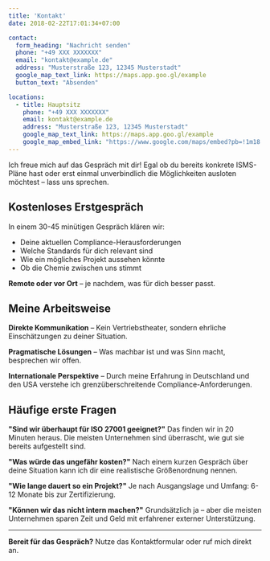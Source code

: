 ```yaml
---
title: 'Kontakt'
date: 2018-02-22T17:01:34+07:00

contact:
  form_heading: "Nachricht senden"
  phone: "+49 XXX XXXXXXX"
  email: "kontakt@example.de"
  address: "Musterstraße 123, 12345 Musterstadt"
  google_map_text_link: https://maps.app.goo.gl/example
  button_text: "Absenden"

locations:
  - title: Hauptsitz
    phone: "+49 XXX XXXXXXX"
    email: kontakt@example.de
    address: "Musterstraße 123, 12345 Musterstadt"
    google_map_text_link: https://maps.app.goo.gl/example
    google_map_embed_link: "https://www.google.com/maps/embed?pb=!1m18!1m12!1m3!1d2428.XXX"
---
```


Ich freue mich auf das Gespräch mit dir! Egal ob du bereits konkrete ISMS-Pläne hast oder erst einmal unverbindlich die Möglichkeiten ausloten möchtest – lass uns sprechen.

## Kostenloses Erstgespräch

In einem 30-45 minütigen Gespräch klären wir:
- Deine aktuellen Compliance-Herausforderungen
- Welche Standards für dich relevant sind
- Wie ein mögliches Projekt aussehen könnte
- Ob die Chemie zwischen uns stimmt

**Remote oder vor Ort** – je nachdem, was für dich besser passt.

## Meine Arbeitsweise

**Direkte Kommunikation** – Kein Vertriebstheater, sondern ehrliche Einschätzungen zu deiner Situation.

**Pragmatische Lösungen** – Was machbar ist und was Sinn macht, besprechen wir offen.

**Internationale Perspektive** – Durch meine Erfahrung in Deutschland und den USA verstehe ich grenzüberschreitende Compliance-Anforderungen.

## Häufige erste Fragen

**"Sind wir überhaupt für ISO 27001 geeignet?"**
Das finden wir in 20 Minuten heraus. Die meisten Unternehmen sind überrascht, wie gut sie bereits aufgestellt sind.

**"Was würde das ungefähr kosten?"**
Nach einem kurzen Gespräch über deine Situation kann ich dir eine realistische Größenordnung nennen.

**"Wie lange dauert so ein Projekt?"**
Je nach Ausgangslage und Umfang: 6-12 Monate bis zur Zertifizierung.

**"Können wir das nicht intern machen?"**
Grundsätzlich ja – aber die meisten Unternehmen sparen Zeit und Geld mit erfahrener externer Unterstützung.

---

**Bereit für das Gespräch?** Nutze das Kontaktformular oder ruf mich direkt an.